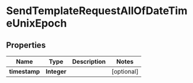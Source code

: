 

# SendTemplateRequestAllOfDateTimeUnixEpoch


## Properties

| Name | Type | Description | Notes |
|------------ | ------------- | ------------- | -------------|
|**timestamp** | **Integer** |  |  [optional] |




